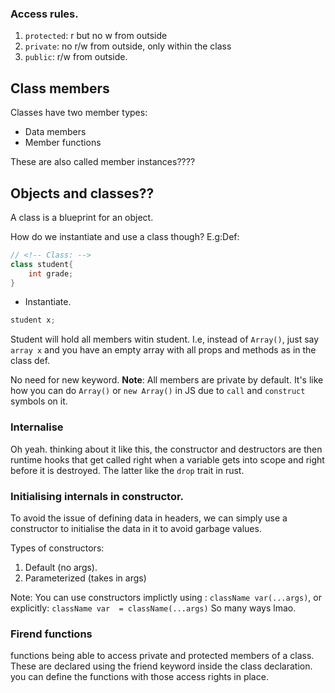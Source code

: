 ### Access rules.

1. `protected`: r but no w from outside
2. `private`: no r/w from outside, only within the class
3. `public`: r/w from outside.

## Class members

Classes have two member types:

* Data members
* Member functions

These are also called member instances????

## Objects and classes??

A class is a blueprint for an object.

How do we instantiate and use a class though?
E.g:Def:
```cpp
// <!-- Class: -->
class student{
    int grade;
}
```
* Instantiate.

```cpp
student x;
```
Student will hold all members witin student.
I.e, instead of `Array()`, just say `array x` and you have an empty array with all props and methods as in the class def.

No need for new keyword. **Note**: All members are private by default.
It's like how you can do `Array()` or `new Array()` in JS due to `call` and `construct` symbols on it.

### Internalise
Oh yeah. thinking about it like this, the constructor and destructors are then runtime hooks that get called right when a variable gets into scope and right before it is destroyed. The latter like the `drop` trait in rust.

### Initialising internals in constructor.
To avoid the issue of defining data in headers, we can simply use a constructor to initialise the data in it to avoid garbage values.

Types of constructors:
1. Default (no args).
2. Parameterized (takes in args)

Note:
You can use constructors implictly using : `className var(...args)`, or explicitly: `className var  = className(...args)`
So many ways lmao.

### Firend functions

functions being able to access private and protected members of a class. These are declared using the friend keyword inside the class declaration. 
you can define the functions with those access rights in place.
